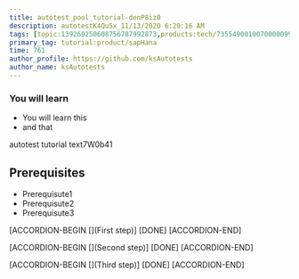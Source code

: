 ```yaml
---
title: autotest_pool_tutorial-denP8iz0
description: autotestK4Qu5x_11/13/2020 6:20:16 AM
tags: [topic:139269250608756787992873,products:tech/73554900100700000996,tutorial:experience/advanced]
primary_tag: tutorial:product/sapHana
time: 761
author_profile: https://github.com/ksAutotests
author_name: ksAutotests
---
```

### You will learn
- You will learn this
- and that

autotest tutorial text7W0b41

## Prerequisites
- Prerequisute1
- Prerequisute2
- Prerequisute3

[ACCORDION-BEGIN [](First step)]
[DONE]
[ACCORDION-END]

[ACCORDION-BEGIN [](Second step)]
[DONE]
[ACCORDION-END]

[ACCORDION-BEGIN [](Third step)]
[DONE]
[ACCORDION-END]

